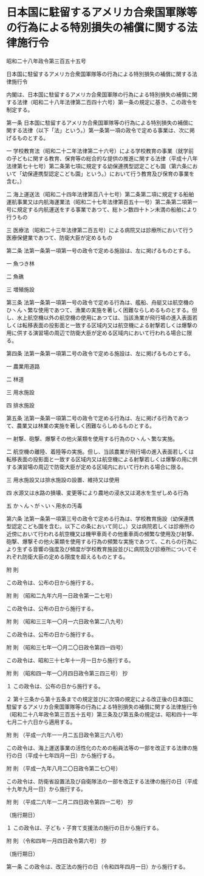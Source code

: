 # 日本国に駐留するアメリカ合衆国軍隊等の行為による特別損失の補償に関する法律施行令

昭和二十八年政令第三百五十五号

日本国に駐留するアメリカ合衆国軍隊等の行為による特別損失の補償に関する法律施行令

内閣は、日本国に駐留するアメリカ合衆国軍隊の行為による特別損失の補償に関する法律（昭和二十八年法律第二百四十六号）第一条の規定に基き、この政令を制定する。

第一条 日本国に駐留するアメリカ合衆国軍隊等の行為による特別損失の補償に関する法律（以下「法」という。）第一条第一項の政令で定める事業は、次に掲げるものとする。

一 学校教育法（昭和二十二年法律第二十六号）による学校教育の事業（就学前の子どもに関する教育、保育等の総合的な提供の推進に関する法律（平成十八年法律第七十七号）第二条第七項に規定する幼保連携型認定こども園（第六条において「幼保連携型認定こども園」という。）において行う教育及び保育の事業を含む。）

二 海上運送法（昭和二十四年法律第百八十七号）第二条第二項に規定する船舶運航事業又は内航海運業法（昭和二十七年法律第百五十一号）第二条第二項第一号に規定する内航運送をする事業であつて、総トン数四十トン未満の船舶により行うもの

三 医療法（昭和二十三年法律第二百五号）による病院又は診療所において行う医療保健業であつて、防衛大臣が定めるもの

第二条 法第一条第一項第一号の政令で定める施設は、左に掲げるものとする。

一 魚つき林

二 魚礁

三 増殖施設

第三条 法第一条第一項第一号の政令で定める行為は、艦船、舟艇又は航空機のひヽんヽ繁な使用であつて、漁業の実施を著しく困難ならしめるものとする。但し、水上航空機以外の航空機の使用にあつては、当該漁業が飛行場の進入表面若しくは転移表面の投影面と一致する区域内又は航空機による射撃若しくは爆撃の用に供する演習場の周辺で防衛大臣が定める区域内において行われる場合に限る。

第四条 法第一条第一項第二号の政令で定める施設は、左に掲げるものとする。

一 農業用道路

二 林道

三 用水施設

四 排水施設

第五条 法第一条第一項第二号の政令で定める行為は、左に掲げる行為であつて、農業又は林業の実施を著しく困難ならしめるものとする。

一 射撃、砲撃、爆撃その他火薬類を使用する行為のひヽんヽ繁な実施。

二 航空機の離陸、着陸等の実施。但し、当該農業が飛行場の進入表面若しくは転移表面の投影面と一致する区域内又は航空機による射撃若しくは爆撃の用に供する演習場の周辺で防衛大臣が定める区域内において行われる場合に限る。

三 用水施設又は排水施設の設置、維持又は使用

四 水源又は水路の損壊、変更等により農地の浸水又は渇水を生ぜしめる行為

五 かヽんヽがヽいヽ用水の汚毒

第六条 法第一条第一項第三号の政令で定める行為は、学校教育施設（幼保連携型認定こども園を含む。以下この条において同じ。）又は病院若しくは診療所の近傍において行われる航空機又は機甲車両その他重車両の頻繁な使用及び射撃、砲撃、爆撃その他火薬類を使用する行為の頻繁な実施であつて、これらの行為により生ずる音響の強度及び頻度が学校教育施設並びに病院及び診療所についてそれぞれ防衛大臣の定める限度を超えるものとする。

附 則

この政令は、公布の日から施行する。

附 則 （昭和二九年六月一日政令第一二七号）

この政令は、公布の日から施行する。

附 則 （昭和三三年一〇月一六日政令第二八九号）

この政令は、公布の日から施行する。

附 則 （昭和三七年一〇月二〇日政令第四一四号）

この政令は、昭和三十七年十一月一日から施行する。

附 則 （昭和四一年一〇月四日政令第三四三号） 抄

１ この政令は、公布の日から施行する。

２ 第十三条から第十五条までの規定並びに次項の規定による改正後の日本国に駐留するアメリカ合衆国軍隊等の行為による特別損失の補償に関する法律施行令（昭和二十八年政令第三百五十五号）第三条及び第五条の規定は、昭和四十一年七月二十六日から適用する。

附 則 （平成一六年一一月二五日政令第三六八号）

この政令は、海上運送事業の活性化のための船員法等の一部を改正する法律の施行の日（平成十七年四月一日）から施行する。

附 則 （平成一九年八月二〇日政令第二七〇号）

この政令は、防衛省設置法及び自衛隊法の一部を改正する法律の施行の日（平成十九年九月一日）から施行する。

附 則 （平成二六年一二月二四日政令第四一二号） 抄

（施行期日）

１ この政令は、子ども・子育て支援法の施行の日から施行する。

附 則 （令和四年一月四日政令第六号） 抄

（施行期日）

第一条 この政令は、改正法の施行の日（令和四年四月一日）から施行する。
